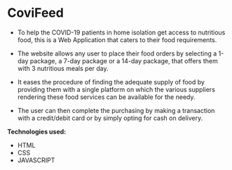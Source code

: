 # CoviFeed

- To help the COVID-19 patients in home isolation get access to nutritious food, this is a Web Application that caters to their food requirements.

- The website allows any user to place their food orders by selecting a 1-day package, a 7-day package or a 14-day package, that offers them with 3 nutritious meals per day.

- It eases the procedure of finding the adequate supply of food by providing them with a single platform on which the various suppliers rendering these food services can be available for the needy. 

- The user can then complete the purchasing by making a transaction with a credit/debit card or by simply opting for cash on delivery.

**Technologies used:**

- HTML
- CSS
- JAVASCRIPT
